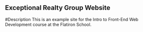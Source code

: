 Exceptional Realty Group Website
------

#Description
This is an example site for the Intro to Front-End Web Development course at the Flatiron School.
